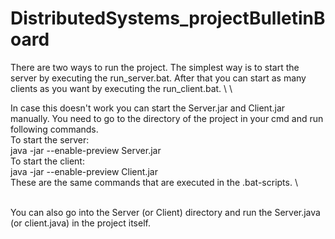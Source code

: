 # DistributedSystems_projectBulletinBoard

There are two ways to run the project. The simplest way is to start the server by executing the run_server.bat. After that you can start as many clients as you want by executing the run_client.bat.   \ \


In case this doesn't work you can start the Server.jar and Client.jar manually. You need to go to the directory of the project in your cmd and run following commands.  \
To start the server: \
java -jar --enable-preview Server.jar  \
To start the client:  \
java -jar --enable-preview Client.jar  \
These are the same commands that are executed in the .bat-scripts.  \

\
You can also go into the Server (or Client) directory and run the Server.java (or client.java) in the project itself.
